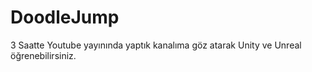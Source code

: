 # DoodleJump
3 Saatte Youtube yayınında yaptık kanalıma göz atarak Unity  ve Unreal öğrenebilirsiniz.
